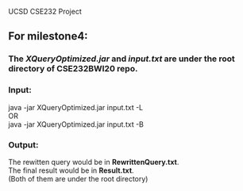 UCSD CSE232 Project
## For milestone4:

### The *XQueryOptimized.jar* and *input.txt* are under the root directory of CSE232BWI20 repo.

### Input:  
java -jar XQueryOptimized.jar input.txt -L  
OR  
java -jar XQueryOptimized.jar input.txt -B  

### Output:  
The rewitten query would be in **RewrittenQuery.txt**.  
The final result would be in **Result.txt**.  
(Both of them are under the root directory)
